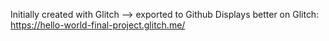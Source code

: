 Initially created with Glitch --> exported to Github
Displays better on Glitch: https://hello-world-final-project.glitch.me/
